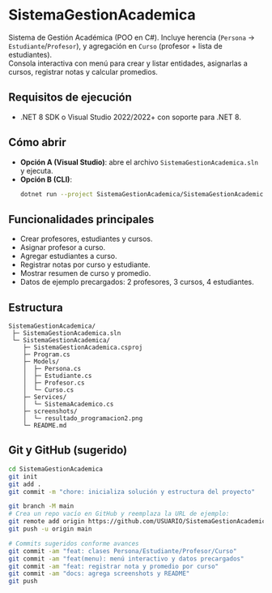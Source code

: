 # SistemaGestionAcademica

Sistema de Gestión Académica (POO en C#). Incluye herencia (`Persona` → `Estudiante`/`Profesor`), y agregación en `Curso` (profesor + lista de estudiantes).  
Consola interactiva con menú para crear y listar entidades, asignarlas a cursos, registrar notas y calcular promedios.

## Requisitos de ejecución
- .NET 8 SDK o Visual Studio 2022/2022+ con soporte para .NET 8.

## Cómo abrir
- **Opción A (Visual Studio)**: abre el archivo `SistemaGestionAcademica.sln` y ejecuta.
- **Opción B (CLI)**:
  ```bash
  dotnet run --project SistemaGestionAcademica/SistemaGestionAcademica.csproj
  ```

## Funcionalidades principales
- Crear profesores, estudiantes y cursos.
- Asignar profesor a curso.
- Agregar estudiantes a curso.
- Registrar notas por curso y estudiante.
- Mostrar resumen de curso y promedio.
- Datos de ejemplo precargados: 2 profesores, 3 cursos, 4 estudiantes.

## Estructura
```
SistemaGestionAcademica/
 ├─ SistemaGestionAcademica.sln
 └─ SistemaGestionAcademica/
    ├─ SistemaGestionAcademica.csproj
    ├─ Program.cs
    ├─ Models/
    │  ├─ Persona.cs
    │  ├─ Estudiante.cs
    │  ├─ Profesor.cs
    │  └─ Curso.cs
    ├─ Services/
    │  └─ SistemaAcademico.cs
    ├─ screenshots/
    │  └─ resultado_programacion2.png
    └─ README.md
```

## Git y GitHub (sugerido)
```bash
cd SistemaGestionAcademica
git init
git add .
git commit -m "chore: inicializa solución y estructura del proyecto"

git branch -M main
# Crea un repo vacío en GitHub y reemplaza la URL de ejemplo:
git remote add origin https://github.com/USUARIO/SistemaGestionAcademica.git
git push -u origin main

# Commits sugeridos conforme avances
git commit -am "feat: clases Persona/Estudiante/Profesor/Curso"
git commit -am "feat(menu): menú interactivo y datos precargados"
git commit -am "feat: registrar nota y promedio por curso"
git commit -am "docs: agrega screenshots y README"
git push
```
